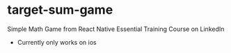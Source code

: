 # target-sum-game
Simple Math Game from React Native Essential Training Course on LinkedIn 
- Currently only works on ios
